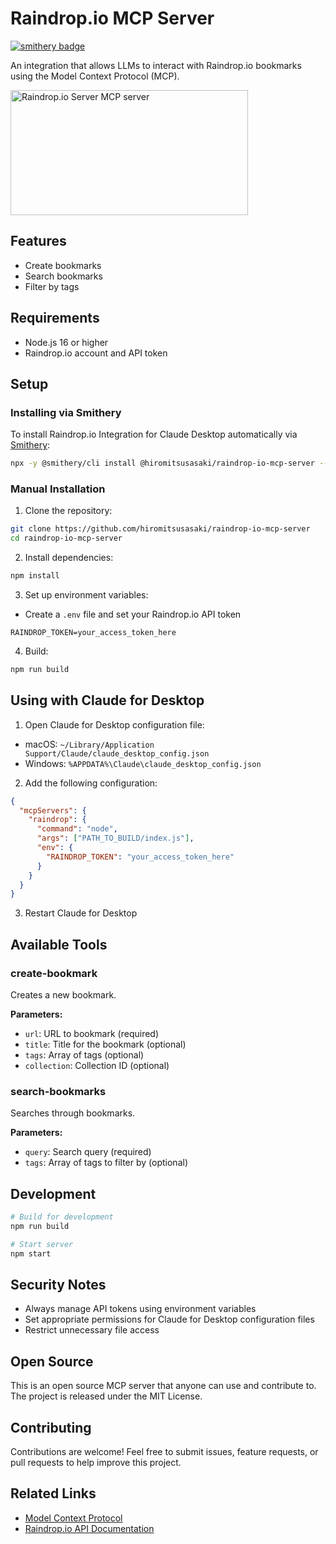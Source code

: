 # Raindrop.io MCP Server
[![smithery badge](https://smithery.ai/badge/@hiromitsusasaki/raindrop-io-mcp-server)](https://smithery.ai/server/@hiromitsusasaki/raindrop-io-mcp-server)

An integration that allows LLMs to interact with Raindrop.io bookmarks using the Model Context Protocol (MCP).

<a href="https://glama.ai/mcp/servers/@hiromitsusasaki/raindrop-io-mcp-server">
  <img width="380" height="200" src="https://glama.ai/mcp/servers/@hiromitsusasaki/raindrop-io-mcp-server/badge" alt="Raindrop.io Server MCP server" />
</a>

## Features

- Create bookmarks
- Search bookmarks
- Filter by tags

## Requirements

- Node.js 16 or higher
- Raindrop.io account and API token

## Setup

### Installing via Smithery

To install Raindrop.io Integration for Claude Desktop automatically via [Smithery](https://smithery.ai/server/@hiromitsusasaki/raindrop-io-mcp-server):

```bash
npx -y @smithery/cli install @hiromitsusasaki/raindrop-io-mcp-server --client claude
```

### Manual Installation

1. Clone the repository:
```bash
git clone https://github.com/hiromitsusasaki/raindrop-io-mcp-server
cd raindrop-io-mcp-server
```

2. Install dependencies:
```bash
npm install
```

3. Set up environment variables:
- Create a `.env` file and set your Raindrop.io API token
```
RAINDROP_TOKEN=your_access_token_here
```

4. Build:
```bash
npm run build
```

## Using with Claude for Desktop

1. Open Claude for Desktop configuration file:
- macOS: `~/Library/Application Support/Claude/claude_desktop_config.json`
- Windows: `%APPDATA%\Claude\claude_desktop_config.json`

2. Add the following configuration:
```json
{
  "mcpServers": {
    "raindrop": {
      "command": "node",
      "args": ["PATH_TO_BUILD/index.js"],
      "env": {
        "RAINDROP_TOKEN": "your_access_token_here"
      }
    }
  }
}
```

3. Restart Claude for Desktop

## Available Tools

### create-bookmark
Creates a new bookmark.

**Parameters:**
- `url`: URL to bookmark (required)
- `title`: Title for the bookmark (optional)
- `tags`: Array of tags (optional)
- `collection`: Collection ID (optional)

### search-bookmarks
Searches through bookmarks.

**Parameters:**
- `query`: Search query (required)
- `tags`: Array of tags to filter by (optional)

## Development

```bash
# Build for development
npm run build

# Start server
npm start
```

## Security Notes

- Always manage API tokens using environment variables
- Set appropriate permissions for Claude for Desktop configuration files
- Restrict unnecessary file access

## Open Source

This is an open source MCP server that anyone can use and contribute to. The project is released under the MIT License.

## Contributing

Contributions are welcome! Feel free to submit issues, feature requests, or pull requests to help improve this project.

## Related Links

- [Model Context Protocol](https://modelcontextprotocol.io/)
- [Raindrop.io API Documentation](https://developer.raindrop.io/)